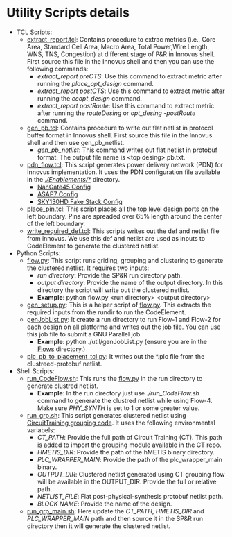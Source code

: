 # Utility Scripts details
- TCL Scripts:
  - [extract_report.tcl](./extract_report.tcl): Contains procedure to extrac metrics (i.e., Core Area, Standard Cell Area, Macro Area, Total Power,Wire Length, WNS, TNS, Congestion) at different stage of P&R in Innovus shell. First source this file in the Innovus shell and then you can use the following commands:
    - *extract_report preCTS*: Use this command to extract metric after running the *place_opt_design* command.
    - *extract_report postCTS*: Use this command to extract metric after running the *ccopt_design* command. 
    - *extract_report postRoute*: Use this command to extract metric after running the *routeDesing* or *opt_desing -postRoute* command.
  - [gen_pb.tcl](./gen_pb.tcl): Contains procedure to write out flat netlist in protocol buffer format in Innovus shell. First source this file in the Innovus shell and then use gen_pb_netlist. 
    - *gen_pb_netlist*: This command writes out flat netlist in protobuf format. The output file name is \<top desing\>.pb.txt.
  - [pdn_flow.tcl](./pdn_flow.tcl): This script generates power delivery network (PDN) for Innovus implementation. It uses the PDN configuration file available in the [*./Enablements/\**](../../Enablements/) directory.
    - [NanGate45 Config](../../Enablements/NanGate45/util/pdn_config.tcl)
    - [ASAP7 Config](../../Enablements/ASAP7/util/pdn_config.tcl)
    - [SKY130HD Fake Stack Config](../../Enablements/SKY130HD/util/pdn_config.tcl)
  - [place_pin.tcl](./place_pin.tcl): This script places all the top level design ports on the left boundary. Pins are spreaded over 65\% length around the center of the left boundary.
  - [write_required_def.tcl](./write_required_def.tcl): This scripts writes out the def and netlist file from innovus. We use this def and netlist are used as inputs to CodeElement to generate the clustered netlist.
- Python Scripts:
  - [flow.py](./flow.py): This script runs griding, grouping and clustering to generate the clustered netlist. It requires two inputs:
    - *run directory*: Provide the SP&R run directory path.
    - *output directory*: Provide the name of the output directory. In this directory the script will write out the clustered netlist.
    - **Example**: python flow.py \<run directory\> \<output directory\> 
  - [gen_setup.py](./gen_setup.py): This is a helper script of [flow.py](./flow.py). This extracts the required inputs from the rundir to run the CodeElement. 
  - [genJobList.py](./genJobList.py): It create a run directory to run Flow-1 and Flow-2 for each design on all platforms and writes out the job file. You can use this job file to submit a GNU Parallel job. 
    - **Example**: python ./util/genJobList.py (ensure you are in the [Flows](../) directory.)
  - [plc_pb_to_placement_tcl.py](./plc_pb_to_placement_tcl.py): It writes out the *.plc file from the clustreed-protobuf netlist.
- Shell Scripts:
  - [run_CodeFlow.sh](./run_CodeFlow.sh): This runs the [flow.py](./flow.py) in the run directory to generate clustred netlist.
    - **Example**: In the run directory just use *./run_CodeFlow.sh* command to generate the clustred netlist while using Flow-4. Make sure *PHY_SYNTH* is set to 1 or some greater value.
  - [run_grp.sh](./run_grp.sh): This script generates clustered netlist using [CircuitTraining grouping code](https://github.com/google-research/circuit_training/tree/main/circuit_training/grouping). It uses the following environmental variabels:
    - *CT_PATH*: Provide the full path of Circuit Training (CT). This path is added to import the grouping module available in the CT repo.
    - *HMETIS_DIR*: Provide the path of the hMETIS binary directory.
    - *PLC_WRAPPER_MAIN*: Provide the path of the plc_wrapper_main binary.
    - *OUTPUT_DIR*: Clustered netlist generated using CT grouping flow will be available in the OUTPUT_DIR. Provide the full or relative path. 
    - *NETLIST_FILE*: Flat post-physical-synthesis protobuf netlist path.
    - *BLOCK NAME*: Provide the name of the design.
  - [run_grp_main.sh](./run_grp_main.sh): Here update the *CT_PATH*, *HMETIS_DIR* and *PLC_WRAPPER_MAIN* path and then source it in the SP&R run directory then it will generate the clustered netlist.